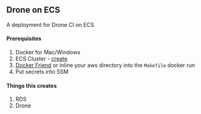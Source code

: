 ## Drone on ECS

A deployment for Drone CI on ECS

#### Prerequisites


1. Docker for Mac/Windows
1. ECS Cluster - [create](https://us-west-2.console.aws.amazon.com/ecs/home?region=us-west-2#/clusters/create/new)
1. [Docker Friend](https://github.com/ktruckenmiller/docker-friend) or inline your aws directory into the `Makefile` docker run
1. Put secrets into SSM

#### Things this creates

1. RDS
1. Drone
